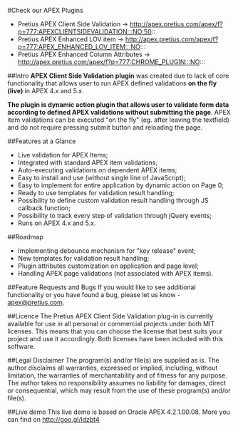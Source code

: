 #Check our APEX Plugins
* Pretius APEX Client Side Validation -> http://apex.pretius.com/apex/f?p=777:APEXCLIENTSIDEVALIDATION:::NO:50::
* Pretius APEX Enhanced LOV item -> http://apex.pretius.com/apex/f?p=777:APEX_ENHANCED_LOV_ITEM:::NO:::
* Pretius APEX Enhanced Column Attributes -> http://apex.pretius.com/apex/f?p=777:CHROME_PLUGIN:::NO:::

##Intro
**APEX Client Side Validation plugin** was created due to lack of core functionality that allows user to run APEX defined validations **on the fly (live)** in APEX 4.x and 5.x.

**The plugin is dynamic action plugin that allows user to validate form data according to defined APEX validations without submitting the page**. APEX item validations can be executed "on the fly" (eg. after leaving the textfield) and do not require pressing submit button and reloading the page.


##Features at a Glance
* Live validation for APEX Items;
* Integrated with standard APEX item validations;
* Auto-executing validations on dependent APEX items;
* Easy to install and use (without single line of JavaScript);
* Easy to implement for entire application by dynamic action on Page 0;
* Ready to use templates for validation result handling;
* Possibility to define custom validation result handling through JS callback function;
* Possibility to track every step of validation through jQuery events;
* Runs on APEX 4.x and 5.x.

##Roadmap
* Implementing debounce mechanism for "key release" event;
* New templates for validation result handling;
* Plugin attributes customization on application and page level;
* Handling APEX page validations (not associated with APEX items).

##Feature Requests and Bugs
If you would like to see additional functionality or you have found a bug, please let us know - apex@pretius.com.

##Licence
The Pretius APEX Client Side Validation plug-in is currently available for use in all personal or commercial projects under both MIT licenses. This means that you can choose the license that best suits your project and use it accordingly. Both licenses have been included with this software.

##Legal Disclaimer
The program(s) and/or file(s) are supplied as is. The author disclaims all warranties, expressed or implied, including, without limitation, the warranties of merchantability and of fitness for any purpose. The author takes no responsibility assumes no liability for damages, direct or consequential, which may result from the use of these program(s) and/or file(s).

##Live demo
This live demo is based on Oracle APEX 4.2.1.00.08. More you can find on http://goo.gl/ldzbt4